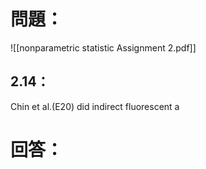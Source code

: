 # 問題：
![[nonparametric statistic Assignment 2.pdf]]
## 2.14：
Chin et al.(E20) did indirect fluorescent a
# 回答：